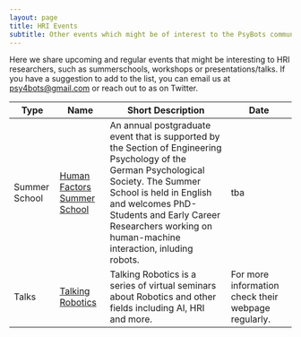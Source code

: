 ```yaml
---
layout: page
title: HRI Events
subtitle: Other events which might be of interest to the PsyBots community
---
```


Here we share upcoming and regular events that might be interesting to HRI researchers, such as summerschools, workshops or presentations/talks.
If you have a suggestion to add to the list, you can email us at psy4bots@gmail.com or reach out to as on Twitter.

| **Type** | **Name**                                 | **Short Description**  |   **Date**     |
|-------------------|------------------------------------------|----------------------------------------------|--------------------|
| Summer School | [Human Factors Summer School](https://summerschoolhumanfactors.wordpress.com/)             |  An annual postgraduate event that is supported by the Section of Engineering Psychology of the German Psychological Society. The Summer School is held in English and welcomes PhD-Students and Early Career Researchers working on human-machine interaction, inluding robots. | tba |
| Talks | [Talking Robotics](https://talking-robotics.github.io/)           | Talking Robotics is a series of virtual seminars about Robotics and other fields including AI, HRI and more.  | For more information check their webpage regularly. |
